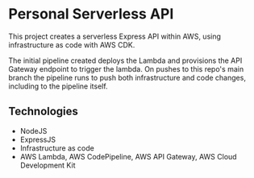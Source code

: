 # Personal Serverless API

This project creates a serverless Express API within AWS, using infrastructure as code with AWS CDK.

The initial pipeline created deploys the Lambda and provisions the API Gateway endpoint to trigger the lambda.  On pushes to this repo's main branch the pipeline runs to push both infrastructure and code changes, including to the pipeline itself.

## Technologies

* NodeJS
* ExpressJS
* Infrastructure as code
* AWS Lambda, AWS CodePipeline, AWS API Gateway, AWS Cloud Development Kit
